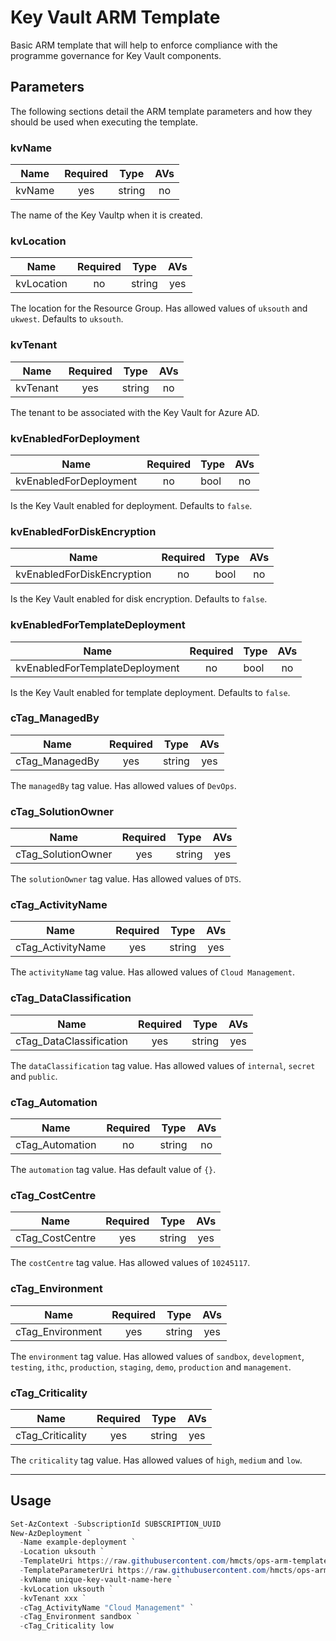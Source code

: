 # Key Vault ARM Template

Basic ARM template that will help to enforce compliance with the programme
governance for Key Vault components.

## Parameters

The following sections detail the ARM template parameters and how they should
be used when executing the template.

### kvName

| Name                     | Required | Type    | AVs |
| ------------------------ |:--------:| ------- |:---:|
| kvName                   | yes      | string  | no  |

The name of the Key Vaultp when it is created.

### kvLocation

| Name                     | Required | Type    | AVs |
| ------------------------ |:--------:| ------- |:---:|
| kvLocation               | no       | string  | yes |

The location for the Resource Group. Has allowed values of `uksouth` and
`ukwest`. Defaults to `uksouth`.

### kvTenant

| Name                     | Required | Type    | AVs |
| ------------------------ |:--------:| ------- |:---:|
| kvTenant                 | yes      | string  | no  |

The tenant to be associated with the Key Vault for Azure AD.

### kvEnabledForDeployment

| Name                     | Required | Type    | AVs |
| ------------------------ |:--------:| ------- |:---:|
| kvEnabledForDeployment   | no       | bool    | no  |

Is the Key Vault enabled for deployment. Defaults to `false`.

### kvEnabledForDiskEncryption

| Name                       | Required | Type    | AVs |
| -------------------------- |:--------:| ------- |:---:|
| kvEnabledForDiskEncryption | no       | bool    | no  |

Is the Key Vault enabled for disk encryption. Defaults to `false`.

### kvEnabledForTemplateDeployment

| Name                           | Required | Type    | AVs |
| ------------------------------ |:--------:| ------- |:---:|
| kvEnabledForTemplateDeployment | no       | bool    | no  |

Is the Key Vault enabled for template deployment. Defaults to `false`.

### cTag_ManagedBy

| Name                     | Required | Type    | AVs |
| ------------------------ |:--------:| ------- |:---:|
| cTag_ManagedBy          | yes      | string  | yes |

The `managedBy` tag value. Has allowed values of `DevOps`.

### cTag_SolutionOwner

| Name                     | Required | Type    | AVs |
| ------------------------ |:--------:| ------- |:---:|
| cTag_SolutionOwner      | yes      | string  | yes |

The `solutionOwner` tag value. Has allowed values of `DTS`.

### cTag_ActivityName

| Name                     | Required | Type    | AVs |
| ------------------------ |:--------:| ------- |:---:|
| cTag_ActivityName       | yes      | string  | yes |

The `activityName` tag value. Has allowed values of `Cloud Management`.

### cTag_DataClassification

| Name                     | Required | Type    | AVs |
| ------------------------ |:--------:| ------- |:---:|
| cTag_DataClassification | yes      | string  | yes |

The `dataClassification` tag value. Has allowed values of `internal`, `secret`
and `public`.

### cTag_Automation

| Name                     | Required | Type    | AVs |
| ------------------------ |:--------:| ------- |:---:|
| cTag_Automation         | no       | string  | no  |

The `automation` tag value. Has default value of `{}`.

### cTag_CostCentre

| Name                     | Required | Type    | AVs |
| ------------------------ |:--------:| ------- |:---:|
| cTag_CostCentre         | yes      | string  | yes |

The `costCentre` tag value. Has allowed values of `10245117`.

### cTag_Environment

| Name                     | Required | Type    | AVs |
| ------------------------ |:--------:| ------- |:---:|
| cTag_Environment        | yes      | string  | yes |

The `environment` tag value. Has allowed values of `sandbox`, `development`,
`testing`, `ithc`, `production`, `staging`, `demo`, `production` and
`management`.

### cTag_Criticality

| Name                     | Required | Type    | AVs |
| ------------------------ |:--------:| ------- |:---:|
| cTag_Criticality        | yes      | string  | yes |

The `criticality` tag value. Has allowed values of `high`, `medium` and `low`.

---

## Usage

```powershell
Set-AzContext -SubscriptionId SUBSCRIPTION_UUID
New-AzDeployment `
  -Name example-deployment `
  -Location uksouth `
  -TemplateUri https://raw.githubusercontent.com/hmcts/ops-arm-templates/master/templates/v1/key-vault/template.json `
  -TemplateParameterUri https://raw.githubusercontent.com/hmcts/ops-arm-templates/master/parameters/common/tags/devops.json `
  -kvName unique-key-vault-name-here `
  -kvLocation uksouth `
  -kvTenant xxx `
  -cTag_ActivityName "Cloud Management" `
  -cTag_Environment sandbox `
  -cTag_Criticality low
```
